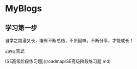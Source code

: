 # MyBlogs

## 学习第一步

自学之路漫又长，唯有不断总结，不断回味，不断分享，才能成长！

[Java 笔记](roadmap/Java笔记.md)

[SE高级阶段练习题]((roadmap/SE高级阶段练习题.md)
